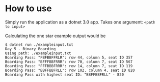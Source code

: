 # How to use

Simply run the application as a dotnet 3.0 app. Takes one argument: `<path to input>`

Calculating the one star example output would be
```
$ dotnet run ./exampleinput.txt 
Day 5 - Binary Boarding
Using path: ./exampleinput.txt
Boarding Pass: "FBFBBFFRLR": row 44, column 5, seat ID 357
Boarding Pass: "BFFFBBFRRR": row 70, column 7, seat ID 567
Boarding Pass: "FFFBBBFRRR": row 14, column 7, seat ID 119
Boarding Pass: "BBFFBBFRLL": row 102, column 4, seat ID 820
Boarding Pass with highest seat ID: "BBFFBBFRLL" - 820
```

